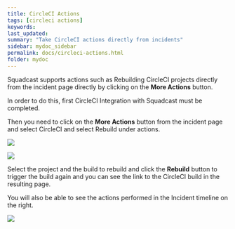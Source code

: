 ```yaml
---
title: CircleCI Actions
tags: [circleci actions]
keywords: 
last_updated: 
summary: "Take CircleCI actions directly from incidents"
sidebar: mydoc_sidebar
permalink: docs/circleci-actions.html
folder: mydoc
---
```


Squadcast supports actions such as Rebuilding CircleCI projects directly from the incident page directly by clicking on the **More Actions** button.

In order to do this, first CircleCI Integration with Squadcast must be completed.

Then you need to click on the **More Actions** button from the incident page and select CircleCI and select Rebuild under actions.

![](images/circle_ci_actions_1.png)

![](images/circle_ci_actions_2.png)

Select the project and the build to rebuild and click the **Rebuild** button to trigger the build again and you can see the link to the CircleCI build in the resulting page.

You will also be able to see the actions performed in the Incident timeline on the right.

![](images/circle_ci_actions_3.png)